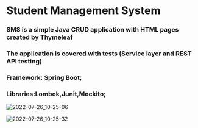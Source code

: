 # Student Management System
### SMS is a simple Java CRUD application with HTML pages created by Thymeleaf
### The application is covered with tests (Service layer and REST API testing)

### Framework: Spring Boot;
### Libraries:Lombok,Junit,Mockito;

![2022-07-26_10-25-06](https://user-images.githubusercontent.com/102060016/180951443-c91aeb75-bf42-4624-88a4-9c6a15c5dfc7.png)

![2022-07-26_10-25-32](https://user-images.githubusercontent.com/102060016/180951463-2d100064-592d-4d0a-8638-c969a97f4781.png)
